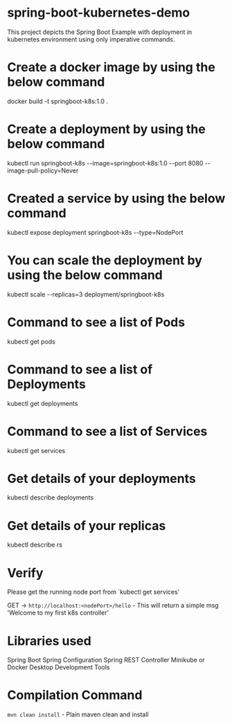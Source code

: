 # spring-boot-kubernetes-demo
This project depicts the Spring Boot Example with deployment in kubernetes environment using only imperative commands.

# Create a docker image by using the below command

docker build -t springboot-k8s:1.0 .

# Create a deployment by using the below command

kubectl run springboot-k8s --image=springboot-k8s:1.0 --port 8080 --image-pull-policy=Never

# Created a service by using the below command

kubectl expose deployment springboot-k8s --type=NodePort

# You can scale the deployment by using the below command

kubectl scale --replicas=3 deployment/springboot-k8s

# Command to see a list of Pods

kubectl get pods

# Command to see a list of Deployments

kubectl get deployments

# Command to see a list of Services

kubectl get services

# Get details of your deployments

kubectl describe deployments

# Get details of your replicas

kubectl describe rs

# Verify
Please get the running node port from `kubectl get services'


GET -> `http://localhost:<nodePort>/hello` - This will return a simple msg 'Welcome to my first k8s controller'


# Libraries used
Spring Boot
Spring Configuration
Spring REST Controller
Minikube or Docker Desktop
Development Tools

# Compilation Command
`mvn clean install` - Plain maven clean and install